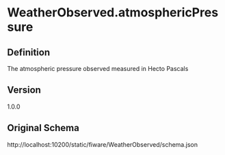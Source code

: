 # WeatherObserved.atmosphericPressure

## Definition
The atmospheric pressure observed measured in Hecto Pascals

## Version
1.0.0

## Original Schema
http://localhost:10200/static/fiware/WeatherObserved/schema.json
